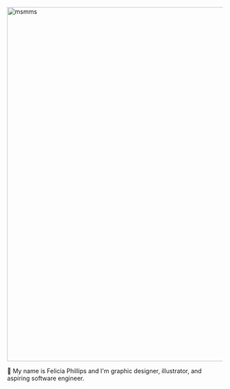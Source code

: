 <img width="826" alt="msmms" src="https://github.com/user-attachments/assets/1c5d5b5b-c252-45ab-a9cb-80b8ff26417c" />

🌱 My name is Felicia Phillips and I'm graphic designer, illustrator, and aspiring software engineer. 

